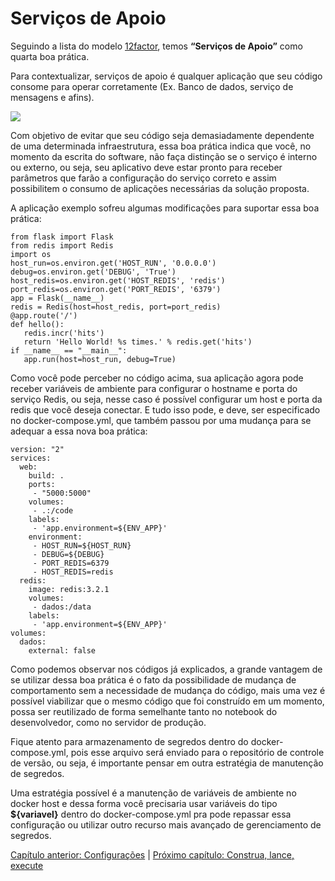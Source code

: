 # Serviços de Apoio

Seguindo a lista do modelo [12factor](http://12factor.net/pt_br), temos **“Serviços de Apoio”** como quarta boa prática.

Para contextualizar, serviços de apoio é qualquer aplicação que seu código consome para operar corretamente (Ex. Banco de dados, serviço de mensagens e afins).

![](images/servicoapoio.png)

Com objetivo de evitar que seu código seja demasiadamente dependente de uma determinada infraestrutura, essa boa prática indica que você, no momento da escrita do software, não faça distinção se o serviço é interno ou externo, ou seja, seu aplicativo deve estar pronto para receber parâmetros que farão a configuração do serviço correto e assim possibilitem o consumo de aplicações necessárias da solução proposta.

A aplicação exemplo sofreu algumas modificações para suportar essa boa prática:

```
from flask import Flask
from redis import Redis
import os
host_run=os.environ.get('HOST_RUN', '0.0.0.0')
debug=os.environ.get('DEBUG', 'True')
host_redis=os.environ.get('HOST_REDIS', 'redis')
port_redis=os.environ.get('PORT_REDIS', '6379')
app = Flask(__name__)
redis = Redis(host=host_redis, port=port_redis)
@app.route('/')
def hello():
   redis.incr('hits')
   return 'Hello World! %s times.' % redis.get('hits')
if __name__ == "__main__":
   app.run(host=host_run, debug=True)
```

Como você pode perceber no código acima, sua aplicação agora pode receber variáveis de ambiente para configurar o hostname e porta do serviço Redis, ou seja, nesse caso é possível configurar um host e porta da redis que você deseja conectar. E tudo isso pode, e deve, ser especificado no docker-compose.yml, que também passou por uma mudança para se adequar a essa nova boa prática:

```
version: "2"
services:
  web:
    build: .
    ports:
     - "5000:5000"
    volumes:
     - .:/code
    labels:
     - 'app.environment=${ENV_APP}'
    environment:
     - HOST_RUN=${HOST_RUN}
     - DEBUG=${DEBUG}
     - PORT_REDIS=6379
     - HOST_REDIS=redis
  redis:
    image: redis:3.2.1
    volumes:
     - dados:/data
    labels:
     - 'app.environment=${ENV_APP}'
volumes:
  dados:
    external: false
```

Como podemos observar nos códigos já explicados, a grande vantagem de se utilizar dessa boa prática é o fato da possibilidade de mudança de comportamento sem a necessidade de mudança do código, mais uma vez é possível viabilizar que o mesmo código que foi construído em um momento, possa ser reutilizado de forma semelhante tanto no notebook do desenvolvedor, como no servidor de produção.

Fique atento para armazenamento de segredos dentro do docker-compose.yml, pois esse arquivo será enviado para o repositório de controle de versão, ou seja, é importante pensar em outra estratégia de manutenção de segredos.

Uma estratégia possível é a manutenção de variáveis de ambiente no docker host e dessa forma você precisaria usar variáveis do tipo **${variavel}** dentro do docker-compose.yml pra pode repassar essa configuração ou utilizar outro recurso mais avançado de gerenciamento de segredos.

[Capítulo anterior: Configurações](configuracoes.md) | [Próximo capítulo: Construa, lance, execute](construa-lance-execute.md)